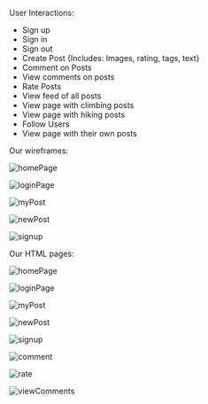 User Interactions:
- Sign up
- Sign in
- Sign out
- Create Post {Includes: Images, rating, tags, text}
- Comment on Posts
- View comments on posts
- Rate Posts
- View feed of all posts
- View page with climbing posts
- View page with hiking posts
- Follow Users
- View page with their own posts


Our wireframes:

![homePage](..\wireframe\homePage.jpg)

![loginPage](..\wireframe\loginPage.jpg)

![myPost](..\wireframe\myPost.jpg)

![newPost](..\wireframe\newPost.jpg)

![signup](..\wireframe\signupPage.jpg)


Our HTML pages:

![homePage](..\HTMLscreens\HomePage.PNG)

![loginPage](..\HTMLscreens\login.PNG)

![myPost](..\HTMLscreens\myPosts.PNG)

![newPost](..\HTMLscreens\CreatePostModal.PNG)

![signup](..\HTMLscreens\signup.PNG)

![comment](..\HTMLscreens\PostComment.PNG)

![rate](..\HTMLscreens\RatePost.PNG)

![viewComments](..\HTMLscreens\ViewComments.PNG)


